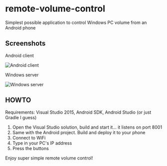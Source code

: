 # remote-volume-control

Simplest possible application to control Windows PC volume from an Android phone

## Screenshots

Android client

![Android client](http://i.imgur.com/IAPGuSk.png?1)

Windows server

![Windows server](http://i.imgur.com/5BjaXJp.png)

## HOWTO

Requirements: Visual Studio 2015, Android SDK, Android Studio (or just Gradle I guess)

1. Open the Visual Studio solution, build and start it... it listens on port 8001
2. Same with the Android project. Build and deploy it to your phone
3. Connect to WiFi
4. Type in your PC's IP address
5. Press the buttons

Enjoy super simple remote volume control!

